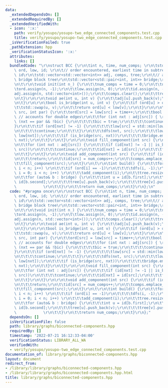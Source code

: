```yaml
---
data:
  _extendedDependsOn: []
  _extendedRequiredBy: []
  _extendedVerifiedWith:
  - icon: ':x:'
    path: verify/yosupo/yosupo-two_edge_connected_components.test.cpp
    title: verify/yosupo/yosupo-two_edge_connected_components.test.cpp
  _isVerificationFailed: true
  _pathExtension: hpp
  _verificationStatusIcon: ':x:'
  attributes:
    links: []
  bundledCode: "\r\nstruct BCC {\r\n\tint n, time, num_comps; \r\n\tstd::vector<int>\
    \ ord, low, id; \r\n\t// order encountered, earliest time in subtree, component\
    \ id\r\n\tstd::vector<std::vector<int>> adj, comps, tree;\r\n\t// adj, comps storage,\
    \ bridge block tree\r\n\tstd::vector<std::pair<int, int>> bridge;\r\n\t// bridges\r\
    \n\t\r\n\tvoid init(int n_) {\r\n\t\tnum_comps = time = 0;\r\n\t\tn = n_;\r\n\t\
    \tord.assign(n, -1);\r\n\t\tlow.assign(n, 0);\r\n\t\tid.assign(n, -1);\r\n\t\t\
    adj.assign(n, std::vector<int>());\r\n\t\tcomps.clear();\r\n\t\ttree.clear();\r\
    \n\t}\r\n\r\n\tvoid ae(int u, int v) {\r\n\t\tadj[u].push_back(v);\r\n\t\tadj[v].push_back(u);\r\
    \n\t}\r\n\r\n\tbool is_bridge(int u, int v) {\r\n\t\tif (ord[u] > ord[v])\r\n\t\
    \t\tstd::swap(u, v);\r\n\t\treturn ord[u] < low[v];\r\n\t}\r\n\r\n\tvoid dfs(int\
    \ src, int par) {\r\n\t\tord[src] = low[src] = time++;\r\n\t\tbool bic = false;\
    \ // accounts for double edges\r\n\t\tfor (int nxt : adj[src]) { \r\n\t\t\tif\
    \ (nxt == par && !bic) {\r\n\t\t\t\tbic = true;\r\n\t\t\t\tcontinue;\r\n\t\t\t\
    }\r\n\t\t\tif (ord[nxt] != -1) {\r\n\t\t\t\tlow[src] = std::min(low[src], ord[nxt]);\r\
    \n\t\t\t\tcontinue;\r\n\t\t\t}\r\n\t\t\tdfs(nxt, src);\r\n\t\t\tlow[src] = std::min(low[src],\
    \ low[nxt]);\r\n\t\t\tif (is_bridge(src, nxt))\r\n\t\t\t\tbridge.emplace_back(src,\
    \ nxt);\r\n\t\t}\r\n\t}\r\n\r\n\tvoid fill_component(int src) {\r\n\t\tcomps[id[src]].push_back(src);\r\
    \n\t\tfor (int nxt : adj[src]) {\r\n\t\t\tif (id[nxt] != -1 || is_bridge(nxt,\
    \ src))\r\n\t\t\t\tcontinue;\r\n\t\t\tid[nxt] = id[src];\r\n\t\t\tfill_component(nxt);\r\
    \n\t\t}\r\n\t}\r\n\r\n\tvoid add_component(int src) {\r\n\t\tif (id[src] != -1)\r\
    \n\t\t\treturn;\r\n\t\tid[src] = num_comps++;\r\n\t\tcomps.emplace_back();\r\n\
    \t\tfill_component(src);\r\n\t}\r\n\t\r\n\tint build() {\r\n\t\tfor (int i = 0;\
    \ i < n; i++) \r\n\t\t\tif (ord[i] == -1)\r\n\t\t\t\tdfs(i, -1);\r\n\t\tfor (int\
    \ i = 0; i < n; i++) \r\n\t\t\tadd_component(i);\r\n\t\ttree.resize(num_comps);\r\
    \n\t\tfor (auto& b : bridge) {\r\n\t\t\tint u = id[b.first];\r\n\t\t\tint v =\
    \ id[b.second];\r\n\t\t\ttree[u].push_back(v);\r\n\t\t\ttree[v].push_back(u);\
    \            \r\n\t\t}\r\n\t\treturn num_comps;\r\n\t}\r\n};\n"
  code: "#pragma once\r\n\r\nstruct BCC {\r\n\tint n, time, num_comps; \r\n\tstd::vector<int>\
    \ ord, low, id; \r\n\t// order encountered, earliest time in subtree, component\
    \ id\r\n\tstd::vector<std::vector<int>> adj, comps, tree;\r\n\t// adj, comps storage,\
    \ bridge block tree\r\n\tstd::vector<std::pair<int, int>> bridge;\r\n\t// bridges\r\
    \n\t\r\n\tvoid init(int n_) {\r\n\t\tnum_comps = time = 0;\r\n\t\tn = n_;\r\n\t\
    \tord.assign(n, -1);\r\n\t\tlow.assign(n, 0);\r\n\t\tid.assign(n, -1);\r\n\t\t\
    adj.assign(n, std::vector<int>());\r\n\t\tcomps.clear();\r\n\t\ttree.clear();\r\
    \n\t}\r\n\r\n\tvoid ae(int u, int v) {\r\n\t\tadj[u].push_back(v);\r\n\t\tadj[v].push_back(u);\r\
    \n\t}\r\n\r\n\tbool is_bridge(int u, int v) {\r\n\t\tif (ord[u] > ord[v])\r\n\t\
    \t\tstd::swap(u, v);\r\n\t\treturn ord[u] < low[v];\r\n\t}\r\n\r\n\tvoid dfs(int\
    \ src, int par) {\r\n\t\tord[src] = low[src] = time++;\r\n\t\tbool bic = false;\
    \ // accounts for double edges\r\n\t\tfor (int nxt : adj[src]) { \r\n\t\t\tif\
    \ (nxt == par && !bic) {\r\n\t\t\t\tbic = true;\r\n\t\t\t\tcontinue;\r\n\t\t\t\
    }\r\n\t\t\tif (ord[nxt] != -1) {\r\n\t\t\t\tlow[src] = std::min(low[src], ord[nxt]);\r\
    \n\t\t\t\tcontinue;\r\n\t\t\t}\r\n\t\t\tdfs(nxt, src);\r\n\t\t\tlow[src] = std::min(low[src],\
    \ low[nxt]);\r\n\t\t\tif (is_bridge(src, nxt))\r\n\t\t\t\tbridge.emplace_back(src,\
    \ nxt);\r\n\t\t}\r\n\t}\r\n\r\n\tvoid fill_component(int src) {\r\n\t\tcomps[id[src]].push_back(src);\r\
    \n\t\tfor (int nxt : adj[src]) {\r\n\t\t\tif (id[nxt] != -1 || is_bridge(nxt,\
    \ src))\r\n\t\t\t\tcontinue;\r\n\t\t\tid[nxt] = id[src];\r\n\t\t\tfill_component(nxt);\r\
    \n\t\t}\r\n\t}\r\n\r\n\tvoid add_component(int src) {\r\n\t\tif (id[src] != -1)\r\
    \n\t\t\treturn;\r\n\t\tid[src] = num_comps++;\r\n\t\tcomps.emplace_back();\r\n\
    \t\tfill_component(src);\r\n\t}\r\n\t\r\n\tint build() {\r\n\t\tfor (int i = 0;\
    \ i < n; i++) \r\n\t\t\tif (ord[i] == -1)\r\n\t\t\t\tdfs(i, -1);\r\n\t\tfor (int\
    \ i = 0; i < n; i++) \r\n\t\t\tadd_component(i);\r\n\t\ttree.resize(num_comps);\r\
    \n\t\tfor (auto& b : bridge) {\r\n\t\t\tint u = id[b.first];\r\n\t\t\tint v =\
    \ id[b.second];\r\n\t\t\ttree[u].push_back(v);\r\n\t\t\ttree[v].push_back(u);\
    \            \r\n\t\t}\r\n\t\treturn num_comps;\r\n\t}\r\n};"
  dependsOn: []
  isVerificationFile: false
  path: library/graphs/biconnected-components.hpp
  requiredBy: []
  timestamp: '2022-07-21 16:12:33-04:00'
  verificationStatus: LIBRARY_ALL_WA
  verifiedWith:
  - verify/yosupo/yosupo-two_edge_connected_components.test.cpp
documentation_of: library/graphs/biconnected-components.hpp
layout: document
redirect_from:
- /library/library/graphs/biconnected-components.hpp
- /library/library/graphs/biconnected-components.hpp.html
title: library/graphs/biconnected-components.hpp
---
```

